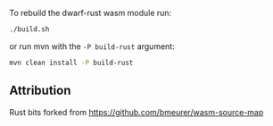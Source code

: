 
To rebuild the dwarf-rust wasm module run:

```sh
./build.sh
```

or run mvn with the `-P build-rust` argument:

```sh
mvn clean install -P build-rust
```


## Attribution

Rust bits forked from https://github.com/bmeurer/wasm-source-map
